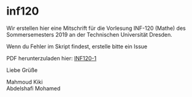 # inf120
Wir erstellen hier eine Mitschrift für die Vorlesung INF-120 (Mathe) des Sommersemesters 2019 an der Technischen Universität Dresden.

Wenn du Fehler im Skript findest, erstelle bitte ein Issue  

PDF herunterzuladen hier:
[INF120-1](https://github.com/CU1KNIGHT/inf120/raw/master/main.pdf)  


Liebe Grüße 
  
Mahmoud Kiki  
Abdelshafi Mohamed
